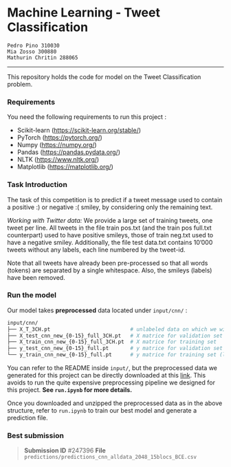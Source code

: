 # Machine Learning - Tweet Classification

    Pedro Pino 310030
    Mia Zosso 300880
    Mathurin Chritin 288065

---

This repository holds the code for model on the Tweet Classification problem.

### Requirements

You need the following requirements to run this project :
 - Scikit-learn (https://scikit-learn.org/stable/)
 - PyTorch (https://pytorch.org/)
 - Numpy (https://numpy.org/)
 - Pandas (https://pandas.pydata.org/)
 - NLTK (https://www.nltk.org/)
 - Matplotlib (https://matplotlib.org/)


### Task Introduction

The task of this competition is to predict if a tweet message used to contain a positive :) or negative :( smiley, by considering only the remaining text.

*Working with Twitter data:* We provide a large set of training tweets, one tweet per line. All tweets in the file train pos.txt (and the train pos full.txt counterpart) used to have positive smileys, those of train neg.txt used to have a negative smiley. Additionally, the file test data.txt contains 10’000 tweets without any labels, each line numbered by the tweet-id.

Note that all tweets have already been pre-processed so that all words (tokens) are separated by a single whitespace. Also, the smileys (labels) have been removed.

### Run the model

Our model takes **preprocessed** data located under `input/cnn/` :

```bash
input/cnn/
├── X_T_3CH.pt                          # unlabeled data on which we will make predictions
├── X_test_cnn_new_{0-15}_full_3CH.pt   # X matrice for validation set
├── X_train_cnn_new_{0-15}_full_3CH.pt  # X matrice for training set
├── y_test_cnn_new_{0-15}_full.pt       # y matrice for validation set (labels)
└── y_train_cnn_new_{0-15}_full.pt      # y matrice for training set (labels)
```

You can refer to the README inside `input/`, but the preprocessed data we generated for this project can be directly downloaded at this [link](https://drive.google.com/file/d/1vMLgzSZ1Wxpj9YNIGNamC2yRysJ41awG/view?usp=drive_link). This avoids to run the quite expensive preprocessing pipeline we designed for this project. **See `run.ipynb` for more details.**

Once you downloaded and unzipped the preprocessed data as in the above structure, refer to `run.ipynb` to train our best model and generate a prediction file.


### Best submission

 > **Submission ID** #247396
 > **File** `predictions/predictions_cnn_alldata_2048_15blocs_BCE.csv`

